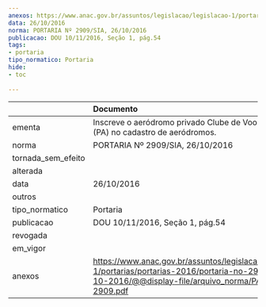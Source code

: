 ```yaml
---
anexos: https://www.anac.gov.br/assuntos/legislacao/legislacao-1/portarias/portarias-2016/portaria-no-2909-sia-26-10-2016/@@display-file/arquivo_norma/PA2016-2909.pdf
data: 26/10/2016
norma: PORTARIA Nº 2909/SIA, 26/10/2016
publicacao: DOU 10/11/2016, Seção 1, pág.54
tags:
- portaria
tipo_normatico: Portaria
hide: 
- toc 
 
---
```


|                    | Documento                                                                                                                                                      |
|:-------------------|:---------------------------------------------------------------------------------------------------------------------------------------------------------------|
| ementa             | Inscreve o aeródromo privado Clube de Voo Mãe Irene (PA) no cadastro de aeródromos.                                                                            |
| norma              | PORTARIA Nº 2909/SIA, 26/10/2016                                                                                                                               |
| tornada_sem_efeito |                                                                                                                                                                |
| alterada           |                                                                                                                                                                |
| data               | 26/10/2016                                                                                                                                                     |
| outros             |                                                                                                                                                                |
| tipo_normatico     | Portaria                                                                                                                                                       |
| publicacao         | DOU 10/11/2016, Seção 1, pág.54                                                                                                                                |
| revogada           |                                                                                                                                                                |
| em_vigor           |                                                                                                                                                                |
| anexos             | https://www.anac.gov.br/assuntos/legislacao/legislacao-1/portarias/portarias-2016/portaria-no-2909-sia-26-10-2016/@@display-file/arquivo_norma/PA2016-2909.pdf |